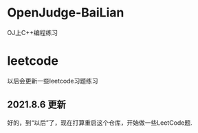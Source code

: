 # OpenJudge-BaiLian
OJ上C++编程练习

# leetcode
以后会更新一些leetcode习题练习

## 2021.8.6 更新
好的，到“以后”了，现在打算重启这个仓库，开始做一些LeetCode题.
